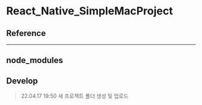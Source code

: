 # React_Native_SimpleMacProject

## Reference

*** 
## node_modules

## Develop 

>22.04.17 19:50 
>새 프로젝트 폴더 생성 및 업로드
